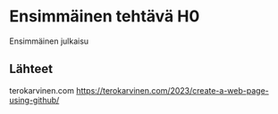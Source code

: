 # Ensimmäinen tehtävä H0
Ensimmäinen julkaisu

## Lähteet
terokarvinen.com https://terokarvinen.com/2023/create-a-web-page-using-github/
